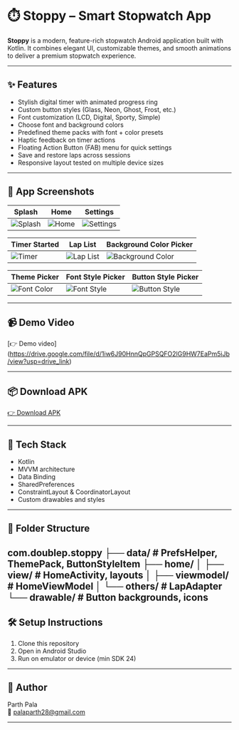 # ⏱️ Stoppy – Smart Stopwatch App

**Stoppy** is a modern, feature-rich stopwatch Android application built with Kotlin. It combines elegant UI, customizable themes, and smooth animations to deliver a premium stopwatch experience.

---

## ✨ Features

- Stylish digital timer with animated progress ring
- Custom button styles (Glass, Neon, Ghost, Frost, etc.)
- Font customization (LCD, Digital, Sporty, Simple)
- Choose font and background colors
- Predefined theme packs with font + color presets
- Haptic feedback on timer actions
- Floating Action Button (FAB) menu for quick settings
- Save and restore laps across sessions
- Responsive layout tested on multiple device sizes
---
## 📱 App Screenshots

| Splash | Home | Settings |
|--------|------|----------|
| ![Splash](screenshots/splash.png) | ![Home](screenshots/home.png) | ![Settings](screenshots/fab_button.png) |

| Timer Started | Lap List | Background Color Picker |
|---------------|----------|--------------------------|
| ![Timer](screenshots/timer_start.png) | ![Lap List](screenshots/lap_list.png) | ![Background Color](screenshots/font_color_option.png) |

| Theme Picker | Font Style Picker | Button Style Picker |
|-------------------|-------------------|----------------------|
| ![Font Color](screenshots/theme_options.png) | ![Font Style](screenshots/font_options.png) | ![Button Style](screenshots/button_style_options.png) |

---
## 📹 Demo Video
[👉 Demo video] (https://drive.google.com/file/d/1iw6J90HnnQpGPSQFO2lG9HW7EaPm5iJb/view?usp=drive_link)

---
## 📦 Download APK
[👉 Download APK](https://drive.google.com/file/d/1CKc9zbtE8lXifjosV8-7x0zO6gGbIqOu/view?usp=drive_link)

---
## 🚀 Tech Stack

- Kotlin
- MVVM architecture
- Data Binding
- SharedPreferences
- ConstraintLayout & CoordinatorLayout
- Custom drawables and styles

---

## 📁 Folder Structure
com.doublep.stoppy
├── data/ # PrefsHelper, ThemePack, ButtonStyleItem
├── home/
│ ├── view/ # HomeActivity, layouts
│ ├── viewmodel/ # HomeViewModel
│ └── others/ # LapAdapter
└── drawable/ # Button backgrounds, icons
---

## 🛠️ Setup Instructions

1. Clone this repository
2. Open in Android Studio
3. Run on emulator or device (min SDK 24)

---

## 👤 Author

Parth Pala  
📧 palaparth28@gmail.com

---
